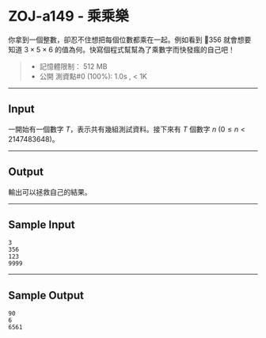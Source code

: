 # ZOJ-a149 - 乘乘樂

你拿到一個整數，卻忍不住想把每個位數都乘在一起。例如看到 $356$ 就會想要知道 $3 \times 5 \times 6$ 的值為何。快寫個程式幫幫為了乘數字而快發瘋的自己吧！

> * 記憶體限制： 512 MB
> * 公開 測資點#0 (100%): 1.0s , < 1K

---
## Input

一開始有一個數字 $T$，表示共有幾組測試資料。接下來有 $T$ 個數字 $n$ ($0 \le n < 2147483648$)。

---
## Output

輸出可以拯救自己的結果。

---
## Sample Input

```
3
356
123
9999
```

---
## Sample Output

```
90
6
6561
```